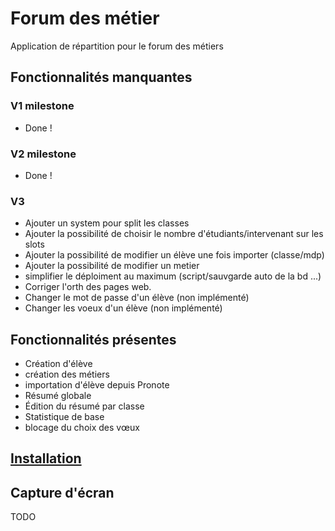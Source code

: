 # Forum des métier

Application de répartition pour le forum des métiers

## Fonctionnalités manquantes

### V1 milestone
- Done !

### V2 milestone
- Done !

### V3
- Ajouter un system pour split les classes
- Ajouter la possibilité de choisir le nombre d'étudiants/intervenant sur les slots
- Ajouter la possibilité de modifier un élève une fois importer (classe/mdp)
- Ajouter la possibilité de modifier un metier
- simplifier le déploiment au maximum (script/sauvgarde auto de la bd ...)
- Corriger l'orth des pages web.
- Changer le mot de passe d'un élève (non implémenté)
- Changer les voeux d'un élève (non implémenté)

## Fonctionnalités présentes
- Création d'élève
- création des métiers
- importation d'élève depuis Pronote
- Résumé globale
- Édition du résumé par classe
- Statistique de base
- blocage du choix des vœux

## [Installation](./INSTALL.md)

## Capture d'écran
TODO
